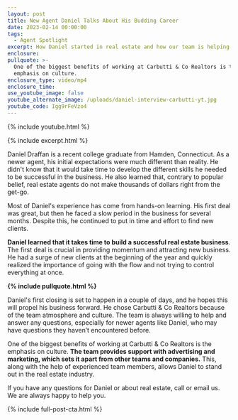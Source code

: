 ```yaml
---
layout: post
title: New Agent Daniel Talks About His Budding Career
date: 2023-02-14 00:00:00
tags:
  - Agent Spotlight
excerpt: How Daniel started in real estate and how our team is helping him.
enclosure:
pullquote: >-
  One of the biggest benefits of working at Carbutti & Co Realtors is the
  emphasis on culture.
enclosure_type: video/mp4
enclosure_time:
use_youtube_image: false
youtube_alternate_image: /uploads/daniel-interview-carbutti-yt.jpg
youtube_code: Igg9rFeVzo4
---
```

{% include youtube.html %}

{% include excerpt.html %}

Daniel Draffan is a recent college graduate from Hamden, Connecticut. As a newer agent, his initial expectations were much different than reality. He didn't know that it would take time to develop the different skills he needed to be successful in the business. He also learned that, contrary to popular belief, real estate agents do not make thousands of dollars right from the get-go.&nbsp;

Most of Daniel's experience has come from hands-on learning. His first deal was great, but then he faced a slow period in the business for several months. Despite this, he continued to put in time and effort to find new clients.

**Daniel learned that it takes time to build a successful real estate business**. The first deal is crucial in providing momentum and attracting new business. He had a surge of new clients at the beginning of the year and quickly realized the importance of going with the flow and not trying to control everything at once.

**{% include pullquote.html %}**

Daniel's first closing is set to happen in a couple of days, and he hopes this will propel his business forward. He chose Carbutti & Co Realtors because of the team atmosphere and culture. The team is always willing to help and answer any questions, especially for newer agents like Daniel, who may have questions they haven’t encountered before.

One of the biggest benefits of working at Carbutti & Co Realtors is the emphasis on culture. **The team provides support with advertising and marketing, which sets it apart from other teams and companies.** This, along with the help of experienced team members, allows Daniel to stand out in the real estate industry.

If you have any questions for Daniel or about real estate, call or email us. We are always happy to help you.

{% include full-post-cta.html %}